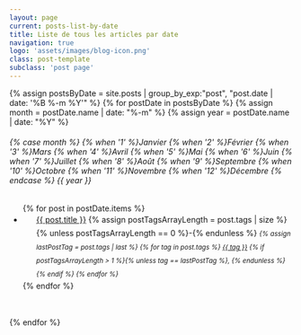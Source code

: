 ```yaml
---
layout: page
current: posts-list-by-date
title: Liste de tous les articles par date
navigation: true
logo: 'assets/images/blog-icon.png'
class: post-template
subclass: 'post page'
---
```


<!-- Due to the page being specific, style will be defined directly here -->
<div>
<!-- Seems liquid need 3 parts of a date to get separated parts of a date later so we group twice by month... -->
{% assign postsByDate = site.posts | group_by_exp:"post", "post.date | date: '%B %-m %Y'" %}
{% for postDate in postsByDate %}
  {% assign month = postDate.name | date: "%-m" %}
  {% assign year = postDate.name | date: "%Y" %}
  <h6>
    {% case month %}
      {% when '1' %}Janvier
      {% when '2' %}Février
      {% when '3' %}Mars
      {% when '4' %}Avril
      {% when '5' %}Mai
      {% when '6' %}Juin
      {% when '7' %}Juillet
      {% when '8' %}Août
      {% when '9' %}Septembre
      {% when '10' %}Octobre
      {% when '11' %}Novembre
      {% when '12' %}Décembre
    {% endcase %} {{ year }}
  </h6>
  <ul class="list-unstyled" style="margin-bottom: 3rem;">
    {% for post in postDate.items %}
      <li style="padding-left: 1.5rem; line-height: 1.5rem !important;">
        <a href="{{ site.baseurl}}{{ post.url | replace: '/' }}">{{ post.title }}</a>
        {% assign postTagsArrayLength = post.tags | size %}
        {% unless postTagsArrayLength == 0 %}-{% endunless %}
        <i>
          <small>
            <!-- Preparing vars for loop -->
            {% assign lastPostTag = post.tags | last %}
            {% for tag in post.tags %}
              <a href="{{ site.baseurl }}tag/{{ tag | slugify }}">{{ tag }}</a>
                {% if postTagsArrayLength > 1 %}{% unless tag == lastPostTag %}, {% endunless %}{% endif %}
            {% endfor %}
          </small>
        </i>
      </li>
    {% endfor %}
  </ul>
{% endfor %}
</div>